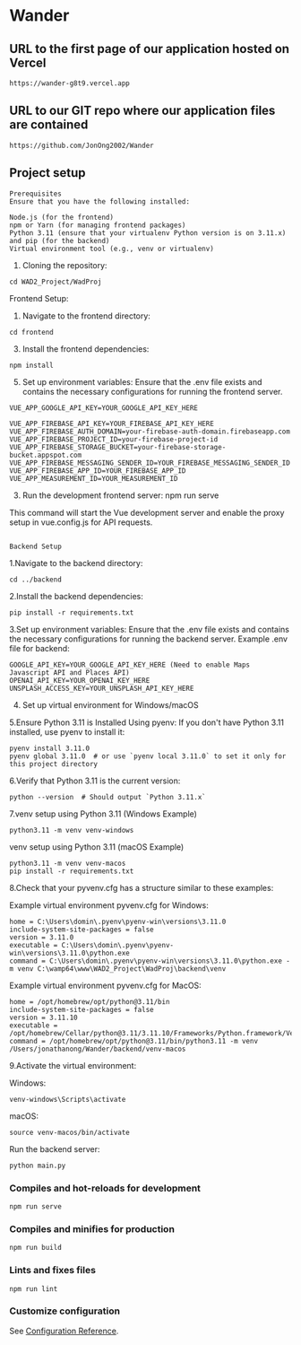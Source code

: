 # Wander

## URL to the first page of our application hosted on Vercel
```
https://wander-g8t9.vercel.app
```

## URL to our GIT repo where our application files are contained
```
https://github.com/JonOng2002/Wander
```

## Project setup
```
Prerequisites
Ensure that you have the following installed:

Node.js (for the frontend)
npm or Yarn (for managing frontend packages)
Python 3.11 (ensure that your virtualenv Python version is on 3.11.x) and pip (for the backend)
Virtual environment tool (e.g., venv or virtualenv)

```

1. Cloning the repository:
```
cd WAD2_Project/WadProj
```
Frontend Setup:

1. Navigate to the frontend directory:
```
cd frontend
```
3. Install the frontend dependencies:
```
npm install
```
5. Set up environment variables: Ensure that the .env file exists and contains the necessary configurations for running the frontend server.
```
VUE_APP_GOOGLE_API_KEY=YOUR_GOOGLE_API_KEY_HERE

VUE_APP_FIREBASE_API_KEY=YOUR_FIREBASE_API_KEY_HERE
VUE_APP_FIREBASE_AUTH_DOMAIN=your-firebase-auth-domain.firebaseapp.com
VUE_APP_FIREBASE_PROJECT_ID=your-firebase-project-id
VUE_APP_FIREBASE_STORAGE_BUCKET=your-firebase-storage-bucket.appspot.com
VUE_APP_FIREBASE_MESSAGING_SENDER_ID=YOUR_FIREBASE_MESSAGING_SENDER_ID
VUE_APP_FIREBASE_APP_ID=YOUR_FIREBASE_APP_ID
VUE_APP_MEASUREMENT_ID=YOUR_MEASUREMENT_ID
```

3. Run the development frontend server:
npm run serve

This command will start the Vue development server and enable the proxy setup in vue.config.js for API requests.
```

Backend Setup
```
1.Navigate to the backend directory:
```
cd ../backend
```
2.Install the backend dependencies:
```
pip install -r requirements.txt
```
3.Set up environment variables: Ensure that the .env file exists and contains the necessary configurations for running the backend server.
Example .env file for backend:
```
GOOGLE_API_KEY=YOUR_GOOGLE_API_KEY_HERE (Need to enable Maps Javascript API and Places API)
OPENAI_API_KEY=YOUR_OPENAI_KEY_HERE
UNSPLASH_ACCESS_KEY=YOUR_UNSPLASH_API_KEY_HERE
```
4. Set up virtual environment for Windows/macOS

5.Ensure Python 3.11 is Installed Using pyenv: If you don't have Python 3.11 installed, use pyenv to install it:
```
pyenv install 3.11.0
pyenv global 3.11.0  # or use `pyenv local 3.11.0` to set it only for this project directory
```
6.Verify that Python 3.11 is the current version:
```
python --version  # Should output `Python 3.11.x`
```
7.venv setup using Python 3.11 (Windows Example)
```
python3.11 -m venv venv-windows
```
venv setup using Python 3.11 (macOS Example)
```
python3.11 -m venv venv-macos
pip install -r requirements.txt
```
8.Check that your pyvenv.cfg has a structure similar to these examples:

Example virtual environment pyvenv.cfg for Windows:
```
home = C:\Users\domin\.pyenv\pyenv-win\versions\3.11.0
include-system-site-packages = false
version = 3.11.0
executable = C:\Users\domin\.pyenv\pyenv-win\versions\3.11.0\python.exe
command = C:\Users\domin\.pyenv\pyenv-win\versions\3.11.0\python.exe -m venv C:\wamp64\www\WAD2_Project\WadProj\backend\venv
```
Example virtual environment pyvenv.cfg for MacOS:
```
home = /opt/homebrew/opt/python@3.11/bin
include-system-site-packages = false
version = 3.11.10
executable = /opt/homebrew/Cellar/python@3.11/3.11.10/Frameworks/Python.framework/Versions/3.11/bin/python3.11
command = /opt/homebrew/opt/python@3.11/bin/python3.11 -m venv /Users/jonathanong/Wander/backend/venv-macos
```
9.Activate the virtual environment:

Windows:
```
venv-windows\Scripts\activate
```

macOS:
```
source venv-macos/bin/activate
```
Run the backend server:
```
python main.py
```

### Compiles and hot-reloads for development
```
npm run serve
```

### Compiles and minifies for production
```
npm run build
```

### Lints and fixes files
```
npm run lint
```

### Customize configuration
See [Configuration Reference](https://cli.vuejs.org/config/).
